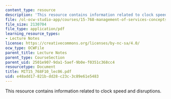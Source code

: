 ```yaml
---
content_type: resource
description: 'This resource contains information related to clock speed and disruptions. '
file: /ol-ocw-studio-app/courses/15-768-management-of-services-concepts-design-and-delivery-fall-2010/e48add17821bdd28c23c3c89e61e5483_MIT15_768F10_lec06.pdf
file_size: 2130704
file_type: application/pdf
learning_resource_types:
- Lecture Notes
license: https://creativecommons.org/licenses/by-nc-sa/4.0/
ocw_type: OCWFile
parent_title: Lecture Notes
parent_type: CourseSection
parent_uid: 2501e907-9da1-5aef-9b0e-f0351c368cc4
resourcetype: Document
title: MIT15_768F10_lec06.pdf
uid: e48add17-821b-dd28-c23c-3c89e61e5483
---
```

This resource contains information related to clock speed and disruptions. 